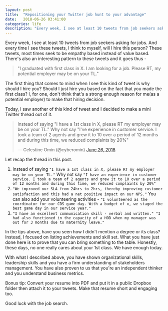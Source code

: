 ```yaml
---
layout: post
title:  "Repositioning your Twitter job hunt to your advantage"
date:   2018-06-26 03:41:00
categories: life
description: "Every week, I see at least 10 tweets from job seekers asking for jobs. And everytime I see these tweets, I think to myself, will I hire this person?"
---
```


Every week, I see at least 10 tweets from job seekers asking for jobs. And every time I see these tweets, I think to myself, will I hire this person? These tweets, most times seek to be empathy based instead of value based. There's also an interesting pattern to these tweets and it goes thus - 
> "I graduated with first class in X. I am looking for a job. Please RT, my potential employer may be on your TL."

The first thing that comes to mind when I see this kind of tweet is why should I hire you? Should I just hire you based on the fact that you made the first class? I, for one, don't think that's a strong enough reason for me(as a potential employer) to make that hiring decision.

Today, I saw another of this kind of tweet and I decided to make a mini Twitter thread out of it. 

<blockquote class="twitter-tweet" data-lang="en"><p lang="en" dir="ltr">Instead of saying &quot;I have a 1st class in X, please RT my employer may be on your TL.&quot; Why not say &quot;I&#39;ve experience in customer service. I took a team of 2 agents and grew it to 10 over a period of 12 months and during this time, we reduced complaints by 20%&quot;</p>&mdash; Celestine Omin (@cyberomin) <a href="https://twitter.com/cyberomin/status/1011601708248698882?ref_src=twsrc%5Etfw">June 26, 2018</a></blockquote>
<script async src="https://platform.twitter.com/widgets.js" charset="utf-8"></script>

Let recap the thread in this post.

1. Instead of saying `"I have a 1st class in X, please RT my employer may be on your TL."` Why not say `"I have an experience in customer service. I took a team of 2 agents and grew it to 10 over a period of 12 months and during this time, we reduced complaints by 20%"`
2. `"We improved our SLA from 24hrs to 2hrs, thereby improving customer satisfaction and this had a net positive impact on our NPS."` You can also add your volunteering activities - `"I volunteered as the coordinator for our CDS game day. With a budget of x, we staged the best game day in our service year."`
3. `"I have an excellent communication skill - verbal and written." "I had also functioned in the capacity of a HOD when my manager was out for 3 months due to maternity leave."`

In the tips above, have you seen how I didn't mention a degree or its class? Instead, I focused on listing achievements and skill set. What you have just done here is to prove that you can bring something to the table. Honestly, these days, no one really cares about your 1st class. We have enough today. 

With what I described above, you have shown organizational skills, leadership skills and you have a firm understanding of stakeholders management. You have also proven to us that you're an independent thinker and you understand business metrics.

Bonus tip: Convert your resume into PDF and put it in a public Dropbox folder then attach it to your tweets. Make that resume short and engaging too. 

Good luck with the job search.

